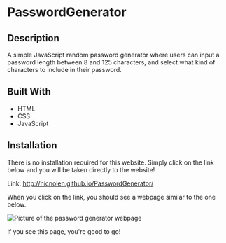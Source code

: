 # PasswordGenerator

## Description
A simple JavaScript random password generator where users can input a password length between 8 and 125 characters, and select what kind of characters to include in their password.

## Built With
* HTML
* CSS
* JavaScript

## Installation
There is no installation required for this website. Simply click on the link below and you will be taken directly to the website!   

Link: http://nicnolen.github.io/PasswordGenerator/   

When you click on the link, you should see a webpage similar to the one below.  

![Picture of the password generator webpage](https://user-images.githubusercontent.com/88728912/142671602-303321d4-f7ee-4dea-bff8-a7c97d5662a2.png)

If you see this page, you're good to go!



